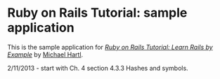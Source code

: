 # Ruby on Rails Tutorial: sample application

This is the sample application for
[*Ruby on Rails Tutorial: Learn Rails by Example*](http://railstutorial.org/)
by [Michael Hartl](http://michaelhartl.com/).

2/11/2013 - start with Ch. 4 section 4.3.3 Hashes and symbols.
